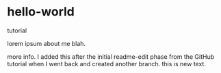 # hello-world
tutorial

lorem ipsum about me blah.
 
 more info. I added this after the initial readme-edit phase from the GitHub tutorial when I went back and created another branch. this is new text.
